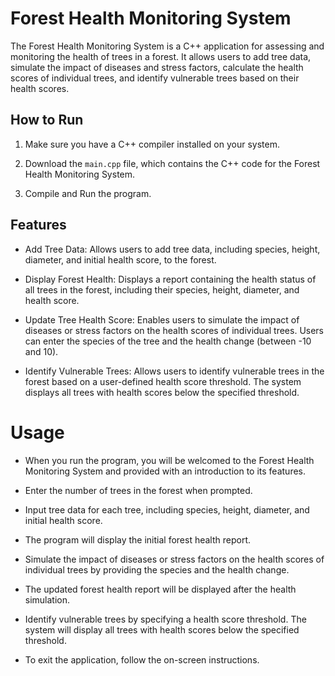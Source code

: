 # Forest Health Monitoring System

The Forest Health Monitoring System is a C++ application for assessing and monitoring the health of trees in a forest. It allows users to add tree data, simulate the impact of diseases and stress factors, calculate the health scores of individual trees, and identify vulnerable trees based on their health scores.

## How to Run

1. Make sure you have a C++ compiler installed on your system.

2. Download the `main.cpp` file, which contains the C++ code for the Forest Health Monitoring System.

3. Compile and Run the program.

## Features

- Add Tree Data: Allows users to add tree data, including species, height, diameter, and initial health score, to the forest.

- Display Forest Health: Displays a report containing the health status of all trees in the forest, including their species, height, diameter, and health score.

- Update Tree Health Score: Enables users to simulate the impact of diseases or stress factors on the health scores of individual trees. Users can enter the species of the tree and the health change (between -10 and 10).

- Identify Vulnerable Trees: Allows users to identify vulnerable trees in the forest based on a user-defined health score threshold. The system displays all trees with health scores below the specified threshold.

# Usage

- When you run the program, you will be welcomed to the Forest Health Monitoring System and provided with an introduction to its features.

- Enter the number of trees in the forest when prompted.

- Input tree data for each tree, including species, height, diameter, and initial health score.

- The program will display the initial forest health report.

- Simulate the impact of diseases or stress factors on the health scores of individual trees by providing the species and the health change.

- The updated forest health report will be displayed after the health simulation.

- Identify vulnerable trees by specifying a health score threshold. The system will display all trees with health scores below the specified threshold.

- To exit the application, follow the on-screen instructions.
